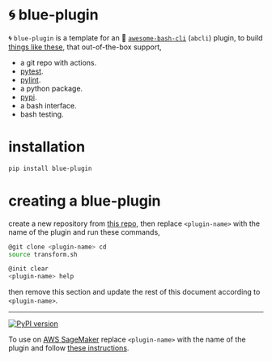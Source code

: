 # 🌀 blue-plugin

🌀 `blue-plugin` is a template for an 🚀 [`awesome-bash-cli`](https://github.com/kamangir/awesome-bash-cli) (`abcli`) plugin, to build [things like these](https://github.com/kamangir?tab=repositories), that out-of-the-box support,

- a git repo with actions.
- [pytest](https://docs.pytest.org/).
- [pylint](https://pypi.org/project/pylint/).
- a python package.
- [pypi](https://pypi.org/).
- a bash interface.
- bash testing.

# installation

```bash
pip install blue-plugin
```

# creating a blue-plugin

create a new repository from [this repo](https://github.com/kamangir/blue-plugin), then replace `<plugin-name>` with the name of the plugin and run these commands,

```bash
@git clone <plugin-name> cd
source transform.sh

@init clear
<plugin-name> help
```

then remove this section and update the rest of this document according to `<plugin-name>`.

---

[![PyPI version](https://img.shields.io/pypi/v/blue-plugin.svg)](https://pypi.org/project/blue-plugin/)

To use on [AWS SageMaker](https://aws.amazon.com/sagemaker/) replace `<plugin-name>` with the name of the plugin and follow [these instructions](https://github.com/kamangir/blue-plugin/blob/main/SageMaker.md).
